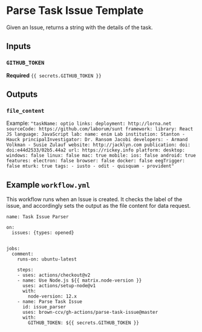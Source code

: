 # Parse Task Issue Template

Given an Issue, returns a string with the details of the task. 

## Inputs

### `GITHUB_TOKEN`

**Required** `{{ secrets.GITHUB_TOKEN }}`

## Outputs

### `file_content`

Example: `"taskName: optio
          links:
            deployment: http://lorna.net
            sourceCode: https://github.com/laborum/sunt
          framework:
            library: React JS
            language: JavaScript
          lab:
            name: enim Lab
            institution: Stanton - Hauck
            principalInvestigator: Dr. Ransom Jacobi
            developers:
              - Armand Volkman
              - Susie Zulauf
            website: http://jacklyn.com
          publication:
            doi: doi:e44d2533/02b5.44a2
            url: https://rickey.info
          platform:
            desktop:
              windows: false
              linux: false
              mac: true
            mobile:
              ios: false
              android: true
          features:
            electron: false
            browser: false
            docker: false
            eegTrigger: false
            mturk: true
          tags:
            - iusto
            - odit
            - quisquam
            - provident"`

## Example `workflow.yml`

This workflow runs when an Issue is created. It checks the label of the issue, and accordingly sets the output as the file content for data request.

```
name: Task Issue Parser

on:
  issues: {types: opened}


jobs:
  comment:
    runs-on: ubuntu-latest

    steps:
    - uses: actions/checkout@v2
    - name: Use Node.js ${{ matrix.node-version }}
      uses: actions/setup-node@v1
      with:
        node-version: 12.x
    - name: Parse Task Issue
      id: issue_parser
      uses: brown-ccv/gh-actions/parse-task-issue@master
      with:
        GITHUB_TOKEN: ${{ secrets.GITHUB_TOKEN }}

```
